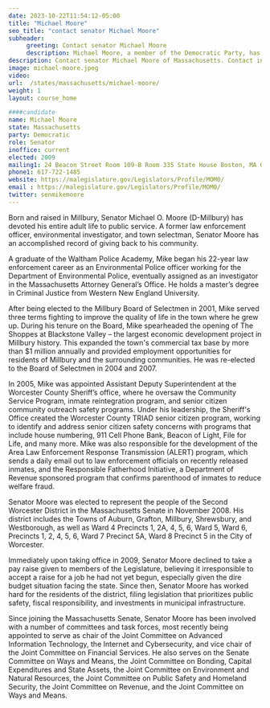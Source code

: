 ```yaml
---
date: 2023-10-22T11:54:12-05:00
title: "Michael Moore"
seo_title: "contact senator Michael Moore"
subheader:
     greeting: Contact senator Michael Moore
     description: Michael Moore, a member of the Democratic Party, has been serving as a member of the Massachusetts State Senate, representing the 2nd Worcester District, since 2009. His current term is set to conclude on January 1, 2025.
description: Contact senator Michael Moore of Massachusetts. Contact information for Michael Moore includes email address, phone number, and mailing address.
image: michael-moore.jpeg
video:
url:  /states/massachusetts/michael-moore/
weight: 1
layout: course_home

####candidate
name: Michael Moore
state: Massachusetts
party: Democratic
role: Senator
inoffice: current
elected: 2009
mailing1: 24 Beacon Street Room 109-B Room 335 State House Boston, MA 02133
phone1: 617-722-1485
website: https://malegislature.gov/Legislators/Profile/MOM0/
email : https://malegislature.gov/Legislators/Profile/MOM0/
twitter: senmikemoore
---
```


Born and raised in Millbury, Senator Michael O. Moore (D-Millbury) has devoted his entire adult life to public service. A former law enforcement officer, environmental investigator, and town selectman, Senator Moore has an accomplished record of giving back to his community.

A graduate of the Waltham Police Academy, Mike began his 22-year law enforcement career as an Environmental Police officer working for the Department of Environmental Police, eventually assigned as an investigator in the Massachusetts Attorney General’s Office. He holds a master’s degree in Criminal Justice from Western New England University.

After being elected to the Millbury Board of Selectmen in 2001, Mike served three terms fighting to improve the quality of life in the town where he grew up. During his tenure on the Board, Mike spearheaded the opening of The Shoppes at Blackstone Valley – the largest economic development project in Millbury history. This expanded the town's commercial tax base by more than $1 million annually and provided employment opportunities for residents of Millbury and the surrounding communities. He was re-elected to the Board of Selectmen in 2004 and 2007.

In 2005, Mike was appointed Assistant Deputy Superintendent at the Worcester County Sheriff’s office, where he oversaw the Community Service Program, inmate reintegration program, and senior citizen community outreach safety programs. Under his leadership, the Sheriff's Office created the Worcester County TRIAD senior citizen program, working to identify and address senior citizen safety concerns with programs that include house numbering, 911 Cell Phone Bank, Beacon of Light, File for Life, and many more. Mike was also responsible for the development of the Area Law Enforcement Response Transmission (ALERT) program, which sends a daily email out to law enforcement officials on recently released inmates, and the Responsible Fatherhood Initiative, a Department of Revenue sponsored program that confirms parenthood of inmates to reduce welfare fraud.

Senator Moore was elected to represent the people of the Second Worcester District in the Massachusetts Senate in November 2008. His district includes the Towns of Auburn, Grafton, Millbury, Shrewsbury, and Westborough, as well as Ward 4 Precincts 1, 2A, 4, 5, 6, Ward 5, Ward 6, Precincts 1, 2, 4, 5, 6, Ward 7 Precinct 5A, Ward 8 Precinct 5 in the City of Worcester.

Immediately upon taking office in 2009, Senator Moore declined to take a pay raise given to members of the Legislature, believing it irresponsible to accept a raise for a job he had not yet begun, especially given the dire budget situation facing the state. Since then, Senator Moore has worked hard for the residents of the district, filing legislation that prioritizes public safety, fiscal responsibility, and investments in municipal infrastructure.

Since joining the Massachusetts Senate, Senator Moore has been involved with a number of committees and task forces, most recently being appointed to serve as chair of the Joint Committee on Advanced Information Technology, the Internet and Cybersecurity, and vice chair of the Joint Committee on Financial Services. He also serves on the Senate Committee on Ways and Means, the Joint Committee on Bonding, Capital Expenditures and State Assets, the Joint Committee on Environment and Natural Resources, the Joint Committee on Public Safety and Homeland Security, the Joint Committee on Revenue, and the Joint Committee on Ways and Means.
